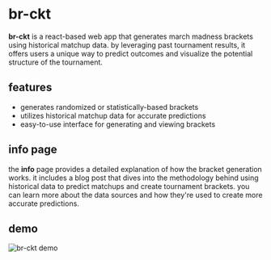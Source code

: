 # br-ckt

**br-ckt** is a react-based web app that generates march madness brackets using historical matchup data. by leveraging past tournament results, it offers users a unique way to predict outcomes and visualize the potential structure of the tournament.

## features

- generates randomized or statistically-based brackets
- utilizes historical matchup data for accurate predictions
- easy-to-use interface for generating and viewing brackets

## info page

the **info** page provides a detailed explanation of how the bracket generation works. it includes a blog post that dives into the methodology behind using historical data to predict matchups and create tournament brackets. you can learn more about the data sources and how they're used to create more accurate predictions.

## demo
![br-ckt demo](https://github.com/joshamstutz/br-ckt.github.io/blob/master/br-ckt.png?raw=true)
